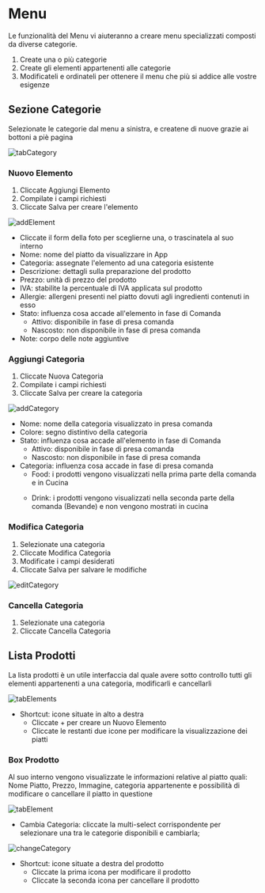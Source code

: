# Menu

Le funzionalità del Menu vi aiuteranno a creare menu specializzati composti da diverse categorie.

1. <div>Create una o più categorie</div>

2. <div>Create gli elementi appartenenti alle categorie</div>

3. <div>Modificateli e ordinateli per ottenere il menu che più si addice alle vostre esigenze</div>

## Sezione Categorie

Selezionate le categorie dal menu a sinistra, e createne di nuove grazie ai bottoni a piè pagina

![tabCategory](../../assets/img/imgMenu/tabCategory.png#tabCategory)

### Nuovo Elemento

 1. <div>Cliccate Aggiungi Elemento </div>

 2. <div>Compilate i campi richiesti</div>

 3. <div>Cliccate Salva per creare l'elemento</div>

 ![addElement](../../assets/img/imgMenu/addElement.png#addElement)

 * <div>Cliccate il form della foto per sceglierne una, o trascinatela al suo interno</div>

 * <div>Nome: nome del piatto da visualizzare in App</div>

 * <div>Categoria: assegnate l'elemento ad una categoria esistente</div>

 * <div>Descrizione: dettagli sulla preparazione del prodotto</div>

 * <div>Prezzo: unità di prezzo del prodotto</div>

 * <div>IVA: stabilite la percentuale di IVA applicata sul prodotto</div>

 * <div>Allergie: allergeni presenti nel piatto dovuti agli ingredienti contenuti in esso</div>

 * <div>Stato: influenza cosa accade all'elemento in fase di Comanda</div>

    * <div>Attivo: disponibile in fase di presa comanda</div>

    * <div>Nascosto: non disponibile in fase di presa comanda</div>

 * <div>Note: corpo delle note aggiuntive </div>

### Aggiungi Categoria

 1. <div>Cliccate Nuova Categoria</div>

 2. <div>Compilate i campi richiesti</div>

 3. <div>Cliccate Salva per creare la categoria</div>

 ![addCategory](../../assets/img/imgMenu/addCategory.png#addCategory)

 * <div>Nome: nome della categoria visualizzato in presa comanda</div>

 * <div>Colore: segno distintivo della categoria</div>

 * <div>Stato: influenza cosa accade all'elemento in fase di Comanda</div>

    * <div>Attivo: disponibile in fase di presa comanda</div>

    * <div>Nascosto: non disponibile in fase di presa comanda</div>

 * <div>Categoria: influenza cosa accade in fase di presa comanda</div>

    * <div>Food: i prodotti vengono visualizzati nella prima parte della comanda e in Cucina</div>

    * Drink: i prodotti vengono visualizzati nella seconda parte della comanda (Bevande) e non vengono mostrati in cucina
 
### Modifica Categoria

 1. <div>Selezionate una categoria</div>

 2. <div>Cliccate Modifica Categoria</div>

 3. <div>Modificate i campi desiderati</div>

 4. <div>Cliccate Salva per salvare le modifiche</div>

 ![editCategory](../../assets/img/imgMenu/editCategory.png#editCategory)

### Cancella Categoria

1. <div>Selezionate una categoria</div>

2. <div>Cliccate Cancella Categoria</div>

## Lista Prodotti

La lista prodotti è un utile interfaccia dal quale avere sotto controllo tutti gli elementi appartenenti a una categoria, modificarli e cancellarli

![tabElements](../../assets/img/imgMenu/tabElements.png#Elements)

* <div>Shortcut: icone situate in alto a destra</div>

    * <div>Cliccate + per creare un Nuovo Elemento</div>

    * <div>Cliccate le restanti due icone per modificare la visualizzazione dei piatti</div>

### Box Prodotto

 Al suo interno vengono visualizzate le informazioni relative al piatto quali: Nome Piatto, Prezzo, Immagine, categoria appartenente e possibilità di modificare o cancellare il piatto in questione

 ![tabElement](../../assets/img/imgMenu/tabElement.png#tabElement)

 * Cambia Categoria: cliccate la multi-select corrispondente per selezionare una tra le categorie disponibili e cambiarla;

 ![changeCategory](../../assets/img/imgMenu/changeCategory.png#changeCategory)

* <div>Shortcut: icone situate a destra del prodotto</div>

    * <div>Cliccate la prima icona per modificare il prodotto</div>

    * <div>Cliccate la seconda icona per cancellare il prodotto</div>